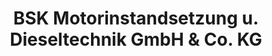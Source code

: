 ---
title: "BSK Motorinstandsetzung u. Dieseltechnik GmbH & Co. KG"
url: /paderborn/bsk-motorinstandsetzung-u-dieseltechnik-gmbh-und-co-kg/
shop: Autowerkstatt
---